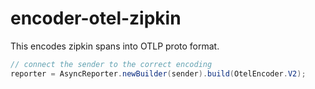 # encoder-otel-zipkin

This encodes zipkin spans into OTLP proto format.

```java
// connect the sender to the correct encoding
reporter = AsyncReporter.newBuilder(sender).build(OtelEncoder.V2);
```
